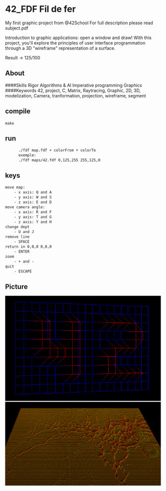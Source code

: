 # 42_FDF Fil de fer
My first graphic project from @42School
For full description please read subject.pdf

Introduction to graphic applications: open a window and draw! 
With this project, you'll explore the principles of user interface programmation through a 3D "wireframe" representation of a surface.

Result -> 125/100 

## About
####Skills
Rigor 
Algorithms & AI 
Imperative programming 
Graphics
####Keywords
42, project, C, Matrix, Raytracing, Graphic, 2D, 3D, modelization, Camera, tranformation, projection, wireframe, segment

## compile

    make
	  
## run

	      ./fdf map.fdf + colorFrom + colorTo
		  exemple: 
		  ./fdf maps/42.fdf 0,125,255 255,125,0

## keys
	
	move map: 
		- x axis: Q and A
		- y axis: W and S
		- z axis: E and D
	move camera angle:
		- x axis: R and F
		- y axis: T and G
		- z axis: Y and H
	change dept
		- U and J
	remove line
		- SPACE
	return in 0,0,0 0,0,0
		- ENTER
	zoom
		- + and -
	quit
		- ESCAPE

## Picture

![Alt text](/screenshots/42?raw=true "42")
![Alt text](/screenshots/mars?raw=true "Mars")


